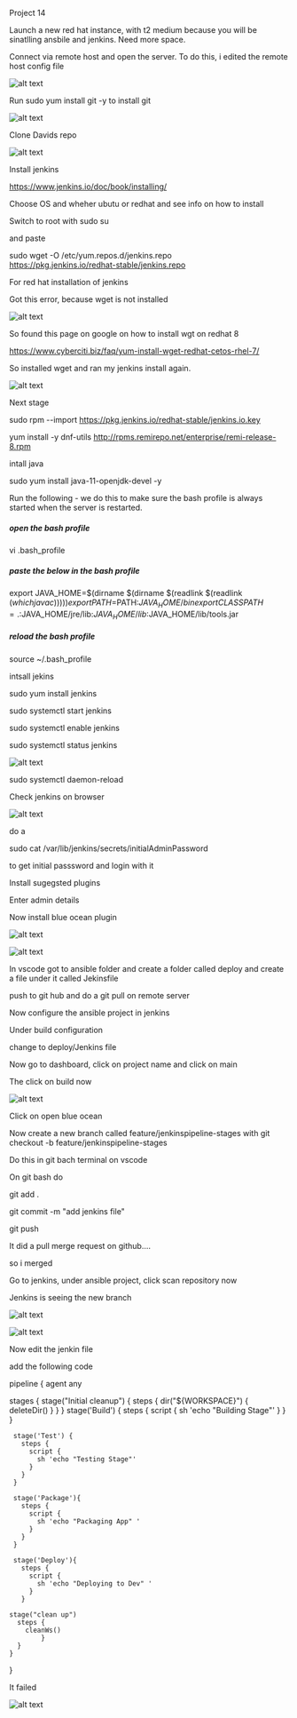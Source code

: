 Project 14

Launch a new red hat instance, with t2 medium because you will be sinatlling ansbile and jenkins. Need more space.

Connect via remote host and open the server. To do this, i edited the remote host config file 


![alt text](./remote.png)


Run sudo yum install git -y to install git

![alt text](./gitty.png)


Clone Davids repo

![alt text](./clonegit.png)

Install jenkins

https://www.jenkins.io/doc/book/installing/

Choose OS and wheher ubutu or redhat and see info on how to install

Switch to root with sudo su

and paste

sudo wget -O /etc/yum.repos.d/jenkins.repo \
    https://pkg.jenkins.io/redhat-stable/jenkins.repo

For red hat installation of jenkins


Got this error, because wget is not installed

![alt text](./wget.png)

So found this page on google on how to install wgt on redhat 8

https://www.cyberciti.biz/faq/yum-install-wget-redhat-cetos-rhel-7/

So installed wget and ran my jenkins install again.

![alt text](./wgetok.png)

Next stage

sudo rpm --import https://pkg.jenkins.io/redhat-stable/jenkins.io.key

yum install -y dnf-utils http://rpms.remirepo.net/enterprise/remi-release-8.rpm

intall java

sudo yum install java-11-openjdk-devel -y

Run the following - we do this to make sure the bash profile is always started when the server is restarted.

##### open the bash profile 
vi .bash_profile 

##### paste the below in the bash profile
export JAVA_HOME=$(dirname $(dirname $(readlink $(readlink $(which javac)))))
export PATH=$PATH:$JAVA_HOME/bin
export CLASSPATH=.:$JAVA_HOME/jre/lib:$JAVA_HOME/lib:$JAVA_HOME/lib/tools.jar

##### reload the bash profile
source ~/.bash_profile

intsall jekins

sudo yum install jenkins

sudo systemctl start jenkins

sudo systemctl enable jenkins

sudo systemctl status jenkins

![alt text](./wgetok.png)

sudo systemctl daemon-reload

Check jenkins on browser

![alt text](./jenkinsinstalled.png)

do a 

sudo cat /var/lib/jenkins/secrets/initialAdminPassword

to get initial passsword and login with it

Install sugegsted plugins

Enter admin details

Now install blue ocean plugin


![alt text](./blueocean.png)

![alt text](./blue.png)

In vscode got to ansible folder and create a folder called deploy and create a file under it called Jekinsfile

push to git hub and do a git pull on remote server

Now configure the ansible project in jenkins

Under build configuration

change to deploy/Jenkins file

Now go to dashboard, click on project name and click on main

The click on build now


![alt text](./buildnow.png)

Click on open blue ocean


Now create a new branch called  feature/jenkinspipeline-stages  with git checkout -b feature/jenkinspipeline-stages

Do this in git bach terminal on vscode

On git bash do 

git add .

git commit -m "add jenkins file"

git push

It did a pull merge request on github....

so i merged

Go to jenkins, under ansible project, click scan repository now

Jenkins is seeing the new branch


![alt text](./jenkinsee.png)

![alt text](./jenkinsee2.png)

Now edit the jenkin file

add the following code

   pipeline {
    agent any

   stages {
     stage("Initial cleanup") {
           steps {
             dir("${WORKSPACE}") {
               deleteDir()
            }
           }
         }
     stage('Build') {
       steps {
         script {
           sh 'echo "Building Stage"'
         }
       }
     }

     stage('Test') {
       steps {
         script {
           sh 'echo "Testing Stage"'
         }
       }
     }

     stage('Package'){
       steps {
         script {
	       sh 'echo "Packaging App" '
	     }
       }
     }  

     stage('Deploy'){
       steps {
         script {
	       sh 'echo "Deploying to Dev" '
	     }
       }

    stage("clean up")
      steps {
        cleanWs()
            }
      }
    }  
}

It failed

![alt text](./failed.png)







